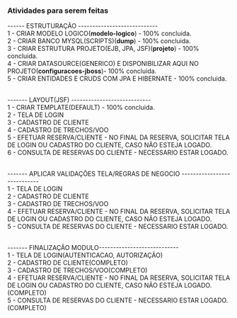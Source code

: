 ### Atividades para serem feitas<br/>


------ ESTRUTURAÇÃO ----------------------------<br/>
1 - CRIAR MODELO LOGICO(<b>modelo-logico</b>) - 100% concluida. <br/>
2 - CRIAR BANCO MYSQL(SCRIPTS)(<b>dump</b>) - 100% concluida. <br/> 
3 - CRIAR ESTRUTURA PROJETO(EJB, JPA, JSF)(<b>projeto</b>) - 100% concluida.<br/>
4 - CRIAR DATASOURCE(GENERICO) E DISPONIBILIZAR AQUI NO PROJETO(<b>configuracoes-jboss</b>)- 100% concluida.<br/> 
5 - CRIAR ENTIDADES E CRUDS COM JPA E HIBERNATE - 100% concluida.<br/> <br/> 

------- LAYOUT(JSF) ----------------------------<br/>
1 - CRIAR TEMPLATE(DEFAULT) - 100% concluida.<br/>
2 - TELA DE LOGIN<br/>
3 - CADASTRO DE CLIENTE<br/>
4 - CADASTRO DE TRECHOS/VOO<br/>
5 - EFETUAR RESERVA/CLIENTE - NO FINAL DA RESERVA, SOLICITAR TELA DE LOGIN OU CADASTRO DO CLIENTE, CASO NÃO ESTEJA LOGADO.<br/>
6 - CONSULTA DE RESERVAS DO CLIENTE - NECESSARIO ESTAR LOGADO.<br/><br/>


------- APLICAR VALIDAÇÕES TELA/REGRAS DE NEGOCIO ----------------------------<br/>
1 - TELA DE LOGIN<br/>
2 - CADASTRO DE CLIENTE<br/>
3 - CADASTRO DE TRECHOS/VOO<br/>
4 - EFETUAR RESERVA/CLIENTE - NO FINAL DA RESERVA, SOLICITAR TELA DE LOGIN OU CADASTRO DO CLIENTE, CASO NÃO ESTEJA LOGADO.<br/>
5 - CONSULTA DE RESERVAS DO CLIENTE - NECESSARIO ESTAR LOGADO.<br/><br/>


------- FINALIZAÇÃO MODULO----------------------------<br/>
1 - TELA DE LOGIN(AUTENTICACAO, AUTORIZAÇÃO)<br/>
2 - CADASTRO DE CLIENTE(COMPLETO)<br/>
3 - CADASTRO DE TRECHOS/VOO(COMPLETO)<br/>
4 - EFETUAR RESERVA/CLIENTE - NO FINAL DA RESERVA, SOLICITAR TELA DE LOGIN OU CADASTRO DO CLIENTE, CASO NÃO ESTEJA LOGADO.(COMPLETO)<br/>
5 - CONSULTA DE RESERVAS DO CLIENTE - NECESSARIO ESTAR LOGADO.(COMPLETO)<br/>
